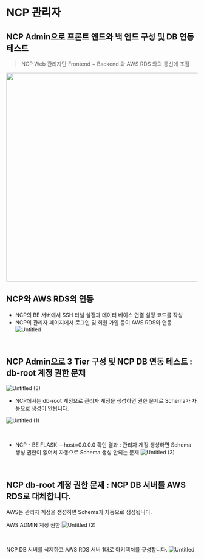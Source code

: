 # NCP 관리자

## NCP Admin으로 프론트 엔드와 백 엔드 구성 및 DB 연동 테스트
> NCP Web 관리자단 Frontend + Backend 와 AWS RDS 와의 통신에 초점
<img src="https://github.com/kksung/ssg_CloudDunk/assets/110016279/4c53d03d-df29-412a-bc19-43e4090d36c0" width=870 height=550>

<br>

## NCP와 AWS RDS의 연동
- NCP의 BE 서버에서 SSH 터널 설정과 데이터 베이스 연결 설정 코드를 작성
- NCP의 관리자 페이지에서 로그인 및 회원 가입 등이 AWS RDS와 연동
![Untitled](https://github.com/Miogun/SSG_FINAL_NCP_Admin/assets/75124706/08480d68-e52d-4fc1-811d-7dc40966f4c3)

<br>

## NCP Admin으로 3 Tier 구성 및 NCP DB 연동 테스트 : db-root 계정 권한 문제

![Untitled (3)](https://github.com/Miogun/SSG_FINAL_NCP_Admin/assets/75124706/1a890b92-ad79-4f11-b82d-0096a1d39fec)

- NCP에서는 db-root 계정으로 관리자 계정을 생성하면 권한 문제로 Schema가 자동으로 생성이 안됩니다.

![Untitled (1)](https://github.com/Miogun/SSG_FINAL_NCP_Admin/assets/75124706/9629a3bf-89bf-4e24-9c34-f97b1ff52a8d)

<br>

- NCP - BE FLASK —host=0.0.0.0 확인 결과 : 관리자 계정 생성하면 Schema 생성 권한이 없어서 자동으로 Schema 생성 안되는 문제
![Untitled (3)](https://github.com/Miogun/SSG_FINAL_NCP_Admin/assets/75124706/ddef5623-d79b-489b-afa6-3fb49f1127c5)

<br>



## NCP db-root 계정 권한 문제 : NCP DB 서버를 AWS RDS로 대체합니다.

AWS는 관리자 계정을 생성하면 Schema가 자동으로 생성됩니다.

AWS ADMIN 계정 권한
![Untitled (2)](https://github.com/Miogun/SSG_FINAL_NCP_Admin/assets/75124706/3d8fda54-4a8b-4b47-91c5-94410554df01)


<br>

NCP DB 서버를 삭제하고 AWS RDS 서버 1대로 아키텍처를 구성합니다.
![Untitled](https://prod-files-secure.s3.us-west-2.amazonaws.com/8b6e2230-a696-4d89-8ed2-49e57082f5f1/ca19e7c6-339e-4ee5-8091-79fb99125e2a/Untitled.png)
<br>
